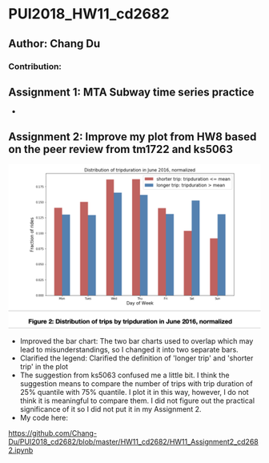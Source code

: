 # PUI2018_HW11_cd2682
## Author: Chang Du
### Contribution:

## Assignment 1: MTA Subway time series practice
-

## Assignment 2: Improve my plot from HW8 based on the peer review from tm1722 and ks5063
![](https://github.com/Chang-Du/PUI2018_cd2682/blob/master/HW11_cd2682/HW11_Improved%20plot_cd2682.png)
- Improved the bar chart: The two bar charts used to overlap which may lead to misunderstandings, so I changed it into two separate bars.
- Clarified the legend: Clarified the definition of 'longer trip' and 'shorter trip' in the plot
- The suggestion from ks5063 confused me a little bit. I think the suggestion means to compare the number of trips with trip duration of 25% quantile with 75% quantile. I plot it in this way, however, I do not think it is meaningful to compare them. I did not figure out the practical significance of it so I did not put it in my Assignment 2.
- My code here:

https://github.com/Chang-Du/PUI2018_cd2682/blob/master/HW11_cd2682/HW11_Assignment2_cd2682.ipynb
